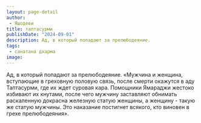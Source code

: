 ```yaml
---
layout: page-detail
author:
 - Яшодеви
title: таптасурми
publishDate: "2024-09-01"
description: Ад, в который попадают за прелюбодеяние.
tags:
 - санатана дхарма
image: 
---
```


Ад, в который попадают за прелюбодеяние.
 «Мужчина и женщина, вступающие в греховную половую связь, после смерти окажутся в аду Таптасурми, где их ждет суровая кара. Помощники Ямараджи жестоко избивают их кнутами, после чего мужчину заставляют обнимать раскаленную докрасна железную статую женщины, а женщину - такую же статую мужчины. Это наказание постигнет всякого, кто виновен в грехе прелюбодеяния».

